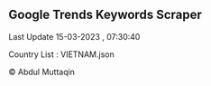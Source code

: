 

## Google Trends Keywords Scraper 
 
Last Update 15-03-2023 , 07:30:40

Country List :
VIETNAM.json



© Abdul Muttaqin 
